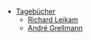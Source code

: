 * [Tagebücher](/Tagebücher/)
	* [Richard Leikam](/docs/Tagebücher/Richard_Leikam.md)
	+ [André Grellmann](/docs/Tagebücher/Andre_Grellmann.md)
